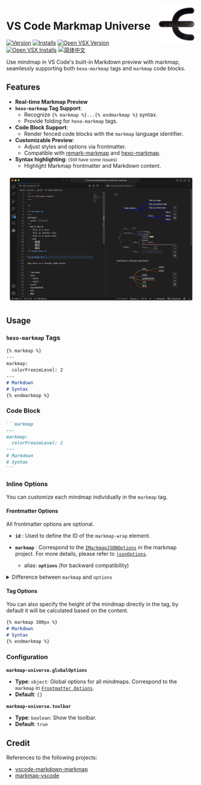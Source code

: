 <img src="https://raw.githubusercontent.com/markmap-universe/logo/master/universe.png" alt="Markmap Universe logo" width="100" height="100" align="right" />

# VS Code Markmap Universe

[![Version](https://img.shields.io/visual-studio-marketplace/v/maxchang.vscode-markmap-universe)](https://marketplace.visualstudio.com/items?itemName=maxchang.vscode-markmap-universe) 
[![Installs](https://img.shields.io/visual-studio-marketplace/i/maxchang.vscode-markmap-universe)](https://marketplace.visualstudio.com/items?itemName=maxchang.vscode-markmap-universe) 
[![Open VSX Version](https://img.shields.io/open-vsx/v/maxchang/vscode-markmap-universe)](https://open-vsx.org/extension/maxchang/vscode-markmap-universe)
[![Open VSX Installs](https://img.shields.io/open-vsx/dt/maxchang/vscode-markmap-universe)](https://open-vsx.org/extension/maxchang/vscode-markmap-universe)
[![简体中文](https://img.shields.io/badge/README-简体中文-purple)](README.zh_CN.md)

Use mindmap in VS Code's built-in Markdown preview with markmap, seamlessly supporting both `hexo-markmap` tags and `markmap` code blocks.

## Features  

- **Real-time Markmap Preview**
- **`hexo-markmap` Tag Support**:  
  - Recognize `{% markmap %}...{% endmarkmap %}` syntax.  
  - Provide folding for `hexo-markmap` tags. 
- **Code Block Support**: 
  - Render fenced code blocks with the `markmap` language identifier.  
- **Customizable Preview**:  
  - Adjust styles and options via frontmatter.  
  - Compatible with [remark-markmap](https://github.com/markmap-universe/remark-markmap#frontmatter-options) and [hexo-markmap](https://github.com/markmap-universe/hexo-markmap#options).  
- **Syntax highlighting**: <small>(Still have some issues)</small>
  - Highlight Markmap frontmatter and Markdown content. 

![](res/preview.png)


## Usage

### `hexo-markmap` Tags

```markdown
{% markmap %}
---
markmap:
  colorFreezeLevel: 2
---
# Markdown
# Syntax
{% endmarkmap %}
```

### Code Block

````markdown
```markmap
---
markmap:
  colorFreezeLevel: 2
---
# Markdown
# Syntax
```
````

### Inline Options

You can customize each mindmap individually in the `markmap` tag.

#### Frontmatter Options

All frontmatter options are optional.

- **`id`** : Used to define the ID of the `markmap-wrap` element.  

- **`markmap`** : Correspond to the [`IMarkmapJSONOptions`](https://markmap.js.org/api/interfaces/markmap-view.IMarkmapJSONOptions.html) in the markmap project. For more details, please refer to [`jsonOptions`](https://markmap.js.org/docs/json-options#option-list).
  - alias: **`options`** (for backward compatibility)

<details>

<summary>Difference between <code>markmap</code> and <code>options</code></summary>

- **`markmap` (from markmap-lib)** 
  Will be [preprocessed](https://github.com/markmap/markmap/blob/master/packages/markmap-lib/src/plugins/frontmatter/index.ts#L41) (converting strings to arrays or numbers) and overrides the legacy `options`.
  - E.g., `color: 'red'` will be converted to `color: ['red']`, only the latter is valid in `markmap-view`.
  - ✅ Recommended for consistent use with `markmap`.

- **`options` (from markmap-universe)** Passed directly to markmap-view.  
  - ❌ Not recommended, maintained only for backward compatibility.

</details>

#### Tag Options

You can also specify the height of the mindmap directly in the tag, by default it will be calculated based on the content.


```markdown
{% markmap 300px %}
# Markdown
# Syntax
{% endmarkmap %}
```

### Configuration

**`markmap-universe.globalOptions`**
  - **Type**: `object`: Global options for all mindmaps. Correspond to the `markmap` in [`Frontmatter Options`](#frontmatter-options).
  - **Default**: `{}`

**`markmap-universe.toolbar`**
  - **Type**: `boolean`: Show the toolbar.
  - **Default**: `true`

## Credit

References to the following projects:

- [vscode-markdown-markmap](https://github.com/phoihos/vscode-markdown-markmap)
- [markmap-vscode](https://github.com/markmap/markmap-vscode/)
